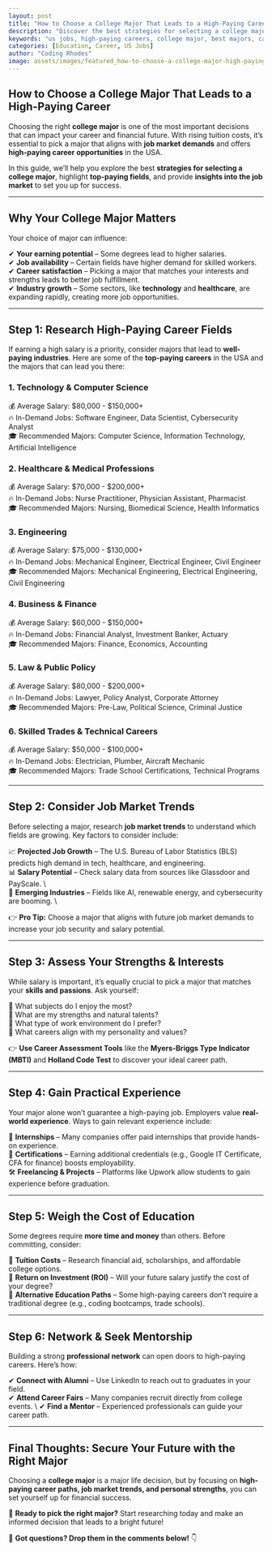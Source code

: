 ```yaml
---
layout: post
title: "How to Choose a College Major That Leads to a High-Paying Career"
description: "Discover the best strategies for selecting a college major that leads to a lucrative career. Explore high-paying fields, job market trends, and in-demand skills."
keywords: "us jobs, high-paying careers, college major, best majors, career planning, job market, education"
categories: [Education, Career, US Jobs]
author: "Coding Rhodes"
image: assets/images/featured_how-to-choose-a-college-major-high-paying-career.webp
---
```


## **How to Choose a College Major That Leads to a High-Paying Career**

Choosing the right **college major** is one of the most important decisions that can impact your career and financial future. With rising tuition costs, it’s essential to pick a major that aligns with **job market demands** and offers **high-paying career opportunities** in the USA.

In this guide, we’ll help you explore the best **strategies for selecting a college major**, highlight **top-paying fields**, and provide **insights into the job market** to set you up for success.

---

## **Why Your College Major Matters**

Your choice of major can influence:

✔ **Your earning potential** – Some degrees lead to higher salaries.  
✔ **Job availability** – Certain fields have higher demand for skilled workers.  
✔ **Career satisfaction** – Picking a major that matches your interests and strengths leads to better job fulfillment.  
✔ **Industry growth** – Some sectors, like **technology** and **healthcare**, are expanding rapidly, creating more job opportunities.  

---

## **Step 1: Research High-Paying Career Fields**

If earning a high salary is a priority, consider majors that lead to **well-paying industries**. Here are some of the **top-paying careers** in the USA and the majors that can lead you there:

### **1. Technology & Computer Science**  
💰 Average Salary: $80,000 - $150,000+  \
🔥 In-Demand Jobs: Software Engineer, Data Scientist, Cybersecurity Analyst  \
🎓 Recommended Majors: Computer Science, Information Technology, Artificial Intelligence  

### **2. Healthcare & Medical Professions**  
💰 Average Salary: $70,000 - $200,000+  \
🔥 In-Demand Jobs: Nurse Practitioner, Physician Assistant, Pharmacist  \
🎓 Recommended Majors: Nursing, Biomedical Science, Health Informatics  

### **3. Engineering**  
💰 Average Salary: $75,000 - $130,000+  \
🔥 In-Demand Jobs: Mechanical Engineer, Electrical Engineer, Civil Engineer  \
🎓 Recommended Majors: Mechanical Engineering, Electrical Engineering, Civil Engineering  

### **4. Business & Finance**  
💰 Average Salary: $60,000 - $150,000+  \
🔥 In-Demand Jobs: Financial Analyst, Investment Banker, Actuary  \
🎓 Recommended Majors: Finance, Economics, Accounting  

### **5. Law & Public Policy**  
💰 Average Salary: $80,000 - $200,000+  \
🔥 In-Demand Jobs: Lawyer, Policy Analyst, Corporate Attorney  \
🎓 Recommended Majors: Pre-Law, Political Science, Criminal Justice  

### **6. Skilled Trades & Technical Careers**  
💰 Average Salary: $50,000 - $100,000+  \
🔥 In-Demand Jobs: Electrician, Plumber, Aircraft Mechanic  \
🎓 Recommended Majors: Trade School Certifications, Technical Programs  

---

## **Step 2: Consider Job Market Trends**

Before selecting a major, research **job market trends** to understand which fields are growing. Key factors to consider include:

📈 **Projected Job Growth** – The U.S. Bureau of Labor Statistics (BLS) predicts high demand in tech, healthcare, and engineering.  \
📊 **Salary Potential** – Check salary data from sources like Glassdoor and PayScale. \  
🎯 **Emerging Industries** – Fields like AI, renewable energy, and cybersecurity are booming. \ 

👉 **Pro Tip:** Choose a major that aligns with future job market demands to increase your job security and salary potential.

---

## **Step 3: Assess Your Strengths & Interests**

While salary is important, it’s equally crucial to pick a major that matches your **skills and passions**. Ask yourself:

🔹 What subjects do I enjoy the most?  \
🔹 What are my strengths and natural talents?  \
🔹 What type of work environment do I prefer?  \
🔹 What careers align with my personality and values? 

👉 **Use Career Assessment Tools** like the **Myers-Briggs Type Indicator (MBTI)** and **Holland Code Test** to discover your ideal career path.

---

## **Step 4: Gain Practical Experience**

Your major alone won’t guarantee a high-paying job. Employers value **real-world experience**. Ways to gain relevant experience include:

💼 **Internships** – Many companies offer paid internships that provide hands-on experience.  
📖 **Certifications** – Earning additional credentials (e.g., Google IT Certificate, CFA for finance) boosts employability.  
🛠 **Freelancing & Projects** – Platforms like Upwork allow students to gain experience before graduation.  

---

## **Step 5: Weigh the Cost of Education**

Some degrees require **more time and money** than others. Before committing, consider:

📌 **Tuition Costs** – Research financial aid, scholarships, and affordable college options.  \
📌 **Return on Investment (ROI)** – Will your future salary justify the cost of your degree?  \
📌 **Alternative Education Paths** – Some high-paying careers don’t require a traditional degree (e.g., coding bootcamps, trade schools).  

---

## **Step 6: Network & Seek Mentorship**

Building a strong **professional network** can open doors to high-paying careers. Here’s how:

✔ **Connect with Alumni** – Use LinkedIn to reach out to graduates in your field.  \
✔ **Attend Career Fairs** – Many companies recruit directly from college events. \ 
✔ **Find a Mentor** – Experienced professionals can guide your career path.  

---

## **Final Thoughts: Secure Your Future with the Right Major**

Choosing a **college major** is a major life decision, but by focusing on **high-paying career paths, job market trends, and personal strengths**, you can set yourself up for financial success.

🚀 **Ready to pick the right major?** Start researching today and make an informed decision that leads to a bright future!

💬 **Got questions? Drop them in the comments below!** 👇

